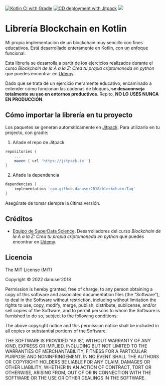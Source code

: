 [![Kotlin CI with Gradle](https://github.com/danuser2018/blockchain/actions/workflows/build.yml/badge.svg)](https://github.com/danuser2018/blockchain/actions/workflows/build.yml)
[![CD deployment with Jitpack](https://github.com/danuser2018/blockchain/actions/workflows/deploy.yml/badge.svg)](https://github.com/danuser2018/blockchain/actions/workflows/deploy.yml)
[![](https://jitpack.io/v/danuser2018/blockchain.svg)](https://jitpack.io/#danuser2018/blockchain)
# Librería Blockchain en Kotlin

Mi propia implementación de un blockchain muy sencillo con fines educativos. Está desarrollado enteramente en Kotlin, 
con un enfoque funcional.

Esta librería se desarrolla a partir de los ejercicios realizados durante el curso _Blockchain de la A a la Z: 
Crea tu propia criptomoneda en python_ que puedes encontrar en 
[Udemy](https://www.udemy.com/course/blockchain-de-la-a-a-la-z-crea-tu-criptomoneda-en-python).

Dado que se trata de un ejercicio meramente educativo, encaminado a entender cómo funcionan las cadenas de bloques,
**se desaconseja totalmente su uso en entornos productivos**. Repito, **NO LO USES NUNCA EN PRODUCCIÓN**.

## Cómo importar la librería en tu proyecto

Los paquetes se generan automáticamente en [Jitpack](https://jitpack.io/#danuser2018/blockchain). Para utilizarlo en tu
projecto, con gradle:

1. Añade el repo de Jitpack

```gradle
repositories {
	...
	maven { url 'https://jitpack.io' }
}
```

2. Añade la dependencia

```gradle
dependencies {
    implementation 'com.github.danuser2018:blockchain:Tag'
}
```

Asegúrate de tomar siempre la última versión.

## Créditos

- [Equipo de SuperData Science](https://www.udemy.com/user/superdatascience-team). Desarrolladores del curso
_Blockchain de la A a la Z: Crea tu propia criptomoneda en python_ que puedes encontrar en
  [Udemy](https://www.udemy.com/course/blockchain-de-la-a-a-la-z-crea-tu-criptomoneda-en-python).

## Licencia

The MIT License (MIT)

Copyright © 2022 danuser2018

Permission is hereby granted, free of charge, to any person obtaining a copy of this software and associated documentation files (the “Software”), to deal in the Software without restriction, including without limitation the rights to use, copy, modify, merge, publish, distribute, sublicense, and/or sell copies of the Software, and to permit persons to whom the Software is furnished to do so, subject to the following conditions:

The above copyright notice and this permission notice shall be included in all copies or substantial portions of the Software.

THE SOFTWARE IS PROVIDED “AS IS”, WITHOUT WARRANTY OF ANY KIND, EXPRESS OR IMPLIED, INCLUDING BUT NOT LIMITED TO THE WARRANTIES OF MERCHANTABILITY, FITNESS FOR A PARTICULAR PURPOSE AND NONINFRINGEMENT. IN NO EVENT SHALL THE AUTHORS OR COPYRIGHT HOLDERS BE LIABLE FOR ANY CLAIM, DAMAGES OR OTHER LIABILITY, WHETHER IN AN ACTION OF CONTRACT, TORT OR OTHERWISE, ARISING FROM, OUT OF OR IN CONNECTION WITH THE SOFTWARE OR THE USE OR OTHER DEALINGS IN THE SOFTWARE.
